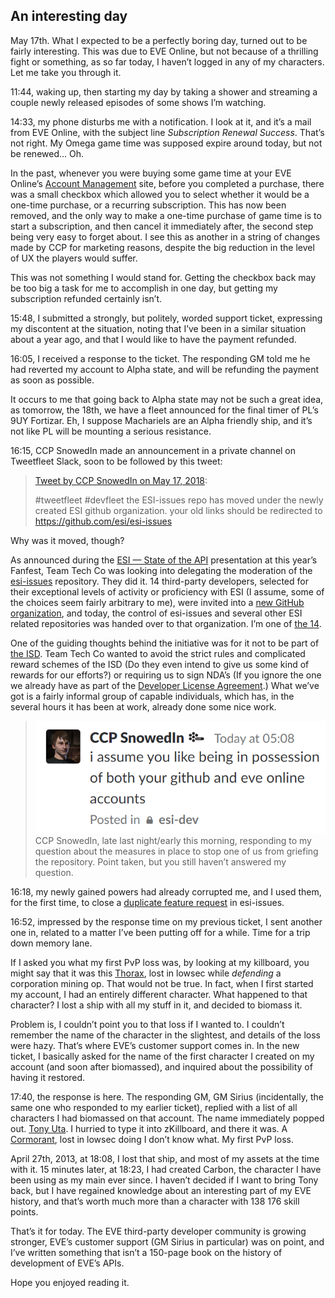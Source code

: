 ## An interesting day

May 17th. What I expected to be a perfectly boring day, turned out to be fairly interesting. This was due to EVE Online, but not because of a thrilling fight or something, as so far today, I haven’t logged in any of my characters. Let me take you through it.

11:44, waking up, then starting my day by taking a shower and streaming a couple newly released episodes of some shows I’m watching.

14:33, my phone disturbs me with a notification. I look at it, and it’s a mail from EVE Online, with the subject line *Subscription Renewal Success*. That’s not right. My Omega game time was supposed expire around today, but not be renewed… Oh.

In the past, whenever you were buying some game time at your EVE Online’s [Account Management](https://secure.eveonline.com/) site, before you completed a purchase, there was a small checkbox which allowed you to select whether it would be a one-time purchase, or a recurring subscription. This has now been removed, and the only way to make a one-time purchase of game time is to start a subscription, and then cancel it immediately after, the second step being very easy to forget about. I see this as another in a string of changes made by CCP for marketing reasons, despite the big reduction in the level of UX the players would suffer.

This was not something I would stand for. Getting the checkbox back may be too big a task for me to accomplish in one day, but getting my subscription refunded certainly isn’t.

15:48, I submitted a strongly, but politely, worded support ticket, expressing my discontent at the situation, noting that I’ve been in a similar situation about a year ago, and that I would like to have the payment refunded.

16:05, I received a response to the ticket. The responding GM told me he had reverted my account to Alpha state, and will be refunding the payment as soon as possible.

It occurs to me that going back to Alpha state may not be such a great idea, as tomorrow, the 18th, we have a fleet announced for the final timer of PL’s 9UY Fortizar. Eh, I suppose Machariels are an Alpha friendly ship, and it’s not like PL will be mounting a serious resistance.

16:15, CCP SnowedIn made an announcement in a private channel on Tweetfleet Slack, soon to be followed by this tweet:

> [Tweet by CCP SnowedIn on May 17, 2018](https://twitter.com/CCP_SnowedIn/status/997119502889332736):
>
> #tweetfleet #devfleet the ESI-issues repo has moved under the newly created ESI github organization. your old links should be redirected to https://github.com/esi/esi-issues

Why was it moved, though?

As announced during the [ESI — State of the API](https://drive.google.com/file/d/1X-UggTl2bVJRXzJeVJrvPnNcfX0zKpmS/view) presentation at this year’s Fanfest, Team Tech Co was looking into delegating the moderation of the [esi-issues](https://github.com/esi/esi-issues) repository. They did it. 14 third-party developers, selected for their exceptional levels of activity or proficiency with ESI (I assume, some of the choices seem fairly arbitrary to me), were invited into a [new GitHub organization](https://github.com/esi), and today, the control of esi-issues and several other ESI related repositories was handed over to that organization. I’m one of [the 14](https://i.imgur.com/JboGyjY.png).

One of the guiding thoughts behind the initiative was for it not to be part of [the ISD](https://volunteers.eveonline.com/). Team Tech Co wanted to avoid the strict rules and complicated reward schemes of the ISD (Do they even intend to give us some kind of rewards for our efforts?) or requiring us to sign NDA’s (If you ignore the one we already have as part of the [Developer License Agreement](https://developers.eveonline.com/license-agreement).) What we’ve got is a fairly informal group of capable individuals, which has, in the several hours it has been at work, already done some nice work.

> ![Message from "CCP SnowedIn", posted in the private "esi-dev" channel on Tweetfleet Slack, with the contents: "i assume you like being in possession of both your github and eve online accounts"](1_F5dtFUfB6T-EIhoQOxLRgw.png)
> CCP SnowedIn, late last night/early this morning, responding to my question about the measures in place to stop one of us from griefing the repository. Point taken, but you still haven’t answered my question.

16:18, my newly gained powers had already corrupted me, and I used them, for the first time, to close a [duplicate feature request](https://github.com/esi/esi-issues/issues/919) in esi-issues.

16:52, impressed by the response time on my previous ticket, I sent another one in, related to a matter I’ve been putting off for a while. Time for a trip down memory lane.

If I asked you what my first PvP loss was, by looking at my killboard, you might say that it was this [Thorax](https://zkillboard.com/kill/30320510/), lost in lowsec while *defending* a corporation mining op. That would not be true. In fact, when I first started my account, I had an entirely different character. What happened to that character? I lost a ship with all my stuff in it, and decided to biomass it.

Problem is, I couldn’t point you to that loss if I wanted to. I couldn’t remember the name of the character in the slightest, and details of the loss were hazy. That’s where EVE’s customer support comes in. In the new ticket, I basically asked for the name of the first character I created on my account (and soon after biomassed), and inquired about the possibility of having it restored.

17:40, the response is here. The responding GM, GM Sirius (incidentally, the same one who responded to my earlier ticket), replied with a list of all characters I had biomassed on that account. The name immediately popped out. [Tony Uta](https://zkillboard.com/character/93257854/). I hurried to type it into zKillboard, and there it was. A [Cormorant](https://zkillboard.com/kill/30108475/), lost in lowsec doing I don’t know what. My first PvP loss.

April 27th, 2013, at 18:08, I lost that ship, and most of my assets at the time with it. 15 minutes later, at 18:23, I had created Carbon, the character I have been using as my main ever since. I haven’t decided if I want to bring Tony back, but I have regained knowledge about an interesting part of my EVE history, and that’s worth much more than a character with 138 176 skill points.

That’s it for today. The EVE third-party developer community is growing stronger, EVE’s customer support (GM Sirius in particular) was on point, and I’ve written something that isn’t a 150-page book on the history of development of EVE’s APIs.

Hope you enjoyed reading it.
